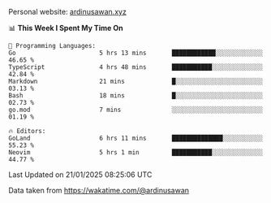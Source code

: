 Personal website: [ardinusawan.xyz](https://ardinusawan.xyz)

<!--START_SECTION:waka-->
📊 **This Week I Spent My Time On** 

```text
💬 Programming Languages: 
Go                       5 hrs 13 mins       ████████████░░░░░░░░░░░░░   46.65 % 
TypeScript               4 hrs 48 mins       ███████████░░░░░░░░░░░░░░   42.84 % 
Markdown                 21 mins             █░░░░░░░░░░░░░░░░░░░░░░░░   03.13 % 
Bash                     18 mins             █░░░░░░░░░░░░░░░░░░░░░░░░   02.73 % 
go.mod                   7 mins              ░░░░░░░░░░░░░░░░░░░░░░░░░   01.19 % 

🔥 Editors: 
GoLand                   6 hrs 11 mins       ██████████████░░░░░░░░░░░   55.23 % 
Neovim                   5 hrs 1 min         ███████████░░░░░░░░░░░░░░   44.77 % 
```


 Last Updated on 21/01/2025 08:25:06 UTC
<!--END_SECTION:waka-->
Data taken from https://wakatime.com/@ardinusawan
